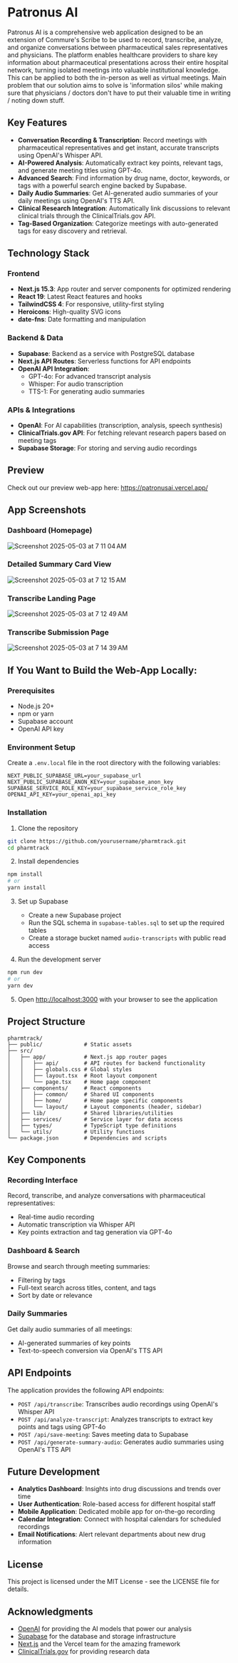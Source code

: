 # Patronus AI

Patronus AI is a comprehensive web application designed to be an extension of Commure's Scribe to be used to record, transcribe, analyze, and organize conversations between pharmaceutical sales representatives and physicians. The platform enables healthcare providers to share key information about pharmaceutical presentations across their entire hospital network, turning isolated meetings into valuable institutional knowledge. This can be applied to both the in-person as well as virtual meetings. Main problem that our solution aims to solve is 'information silos' while making sure that physicians / doctors don't have to put their valuable time in writing / noting down stuff.

## Key Features

- **Conversation Recording & Transcription**: Record meetings with pharmaceutical representatives and get instant, accurate transcripts using OpenAI's Whisper API.
- **AI-Powered Analysis**: Automatically extract key points, relevant tags, and generate meeting titles using GPT-4o.
- **Advanced Search**: Find information by drug name, doctor, keywords, or tags with a powerful search engine backed by Supabase.
- **Daily Audio Summaries**: Get AI-generated audio summaries of your daily meetings using OpenAI's TTS API.
- **Clinical Research Integration**: Automatically link discussions to relevant clinical trials through the ClinicalTrials.gov API.
- **Tag-Based Organization**: Categorize meetings with auto-generated tags for easy discovery and retrieval.

## Technology Stack

### Frontend
- **Next.js 15.3**: App router and server components for optimized rendering
- **React 19**: Latest React features and hooks
- **TailwindCSS 4**: For responsive, utility-first styling
- **Heroicons**: High-quality SVG icons
- **date-fns**: Date formatting and manipulation


### Backend & Data
- **Supabase**: Backend as a service with PostgreSQL database
- **Next.js API Routes**: Serverless functions for API endpoints
- **OpenAI API Integration**: 
  - GPT-4o: For advanced transcript analysis
  - Whisper: For audio transcription
  - TTS-1: For generating audio summaries

### APIs & Integrations
- **OpenAI**: For AI capabilities (transcription, analysis, speech synthesis)
- **ClinicalTrials.gov API**: For fetching relevant research papers based on meeting tags
- **Supabase Storage**: For storing and serving audio recordings

## Preview
Check out our preview web-app here: https://patronusai.vercel.app/

## App Screenshots
### Dashboard (Homepage)
![Screenshot 2025-05-03 at 7 11 04 AM](https://github.com/user-attachments/assets/123da61a-ce39-456f-ae94-28525ebfbc0a)

### Detailed Summary Card View
![Screenshot 2025-05-03 at 7 12 15 AM](https://github.com/user-attachments/assets/7e49ef2f-f75c-433a-875d-60cd1565cfd4)

### Transcribe Landing Page
![Screenshot 2025-05-03 at 7 12 49 AM](https://github.com/user-attachments/assets/36996fc1-7b7f-4d57-a6d8-4f906257ec8a)

### Transcribe Submission Page
![Screenshot 2025-05-03 at 7 14 39 AM](https://github.com/user-attachments/assets/a417139a-746c-4ed6-8ad4-eeaaf0a38fc9)

## If You Want to Build the Web-App Locally: 

### Prerequisites
- Node.js 20+
- npm or yarn
- Supabase account
- OpenAI API key

### Environment Setup
Create a `.env.local` file in the root directory with the following variables:

```
NEXT_PUBLIC_SUPABASE_URL=your_supabase_url
NEXT_PUBLIC_SUPABASE_ANON_KEY=your_supabase_anon_key
SUPABASE_SERVICE_ROLE_KEY=your_supabase_service_role_key
OPENAI_API_KEY=your_openai_api_key
```

### Installation

1. Clone the repository
```bash
git clone https://github.com/yourusername/pharmtrack.git
cd pharmtrack
```

2. Install dependencies
```bash
npm install
# or
yarn install
```

3. Set up Supabase
   - Create a new Supabase project
   - Run the SQL schema in `supabase-tables.sql` to set up the required tables
   - Create a storage bucket named `audio-transcripts` with public read access

4. Run the development server
```bash
npm run dev
# or
yarn dev
```

5. Open [http://localhost:3000](http://localhost:3000) with your browser to see the application

## Project Structure

```
pharmtrack/
├── public/             # Static assets
├── src/
│   ├── app/            # Next.js app router pages
│   │   ├── api/        # API routes for backend functionality
│   │   ├── globals.css # Global styles
│   │   ├── layout.tsx  # Root layout component
│   │   └── page.tsx    # Home page component
│   ├── components/     # React components
│   │   ├── common/     # Shared UI components
│   │   ├── home/       # Home page specific components
│   │   └── layout/     # Layout components (header, sidebar)
│   ├── lib/            # Shared libraries/utilities
│   ├── services/       # Service layer for data access
│   ├── types/          # TypeScript type definitions
│   └── utils/          # Utility functions
└── package.json        # Dependencies and scripts
```

## Key Components

### Recording Interface
Record, transcribe, and analyze conversations with pharmaceutical representatives:
- Real-time audio recording
- Automatic transcription via Whisper API
- Key points extraction and tag generation via GPT-4o

### Dashboard & Search
Browse and search through meeting summaries:
- Filtering by tags
- Full-text search across titles, content, and tags
- Sort by date or relevance

### Daily Summaries
Get daily audio summaries of all meetings:
- AI-generated summaries of key points
- Text-to-speech conversion via OpenAI's TTS API

## API Endpoints

The application provides the following API endpoints:

- `POST /api/transcribe`: Transcribes audio recordings using OpenAI's Whisper API
- `POST /api/analyze-transcript`: Analyzes transcripts to extract key points and tags using GPT-4o
- `POST /api/save-meeting`: Saves meeting data to Supabase
- `POST /api/generate-summary-audio`: Generates audio summaries using OpenAI's TTS API

## Future Development

- **Analytics Dashboard**: Insights into drug discussions and trends over time
- **User Authentication**: Role-based access for different hospital staff
- **Mobile Application**: Dedicated mobile app for on-the-go recording
- **Calendar Integration**: Connect with hospital calendars for scheduled recordings
- **Email Notifications**: Alert relevant departments about new drug information

## License

This project is licensed under the MIT License - see the LICENSE file for details.

## Acknowledgments

- [OpenAI](https://openai.com) for providing the AI models that power our analysis
- [Supabase](https://supabase.com) for the database and storage infrastructure
- [Next.js](https://nextjs.org) and the Vercel team for the amazing framework
- [ClinicalTrials.gov](https://clinicaltrials.gov) for providing research data
